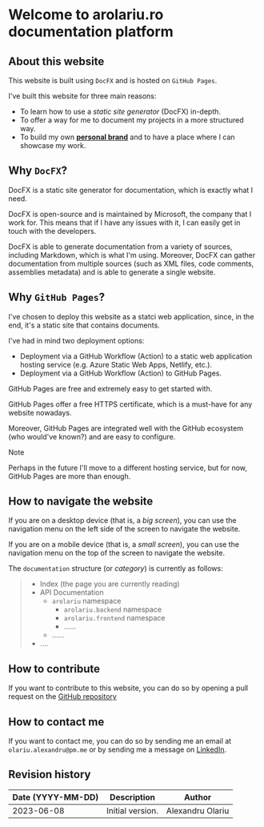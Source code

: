 # Welcome to arolariu.ro **documentation** platform

## About this website

This website is built using `DocFX` and is hosted on `GitHub Pages`.

I've built this website for three main reasons:

- To learn how to use a _static site generator_ (DocFX) in-depth.
- To offer a way for me to document my projects in a more structured way.
- To build my own [**personal brand**](https://en.wikipedia.org/wiki/Personal_branding) and to have a place where I can showcase my work.

## Why `DocFX`?

DocFX is a static site generator for documentation, which is exactly what I need.

DocFX is open-source and is maintained by Microsoft, the company that I work for.
This means that if I have any issues with it, I can easily get in touch with the developers.

DocFX is able to generate documentation from a variety of sources, including Markdown, which is what I'm using.
Moreover, DocFX can gather documentation from multiple sources (such as XML files, code comments, assemblies metadata) and is able to generate a single website.

## Why `GitHub Pages`?

I've chosen to deploy this website as a statci web application, since, in the end, it's a static site that contains documents.

I've had in mind two deployment options:

- Deployment via a GitHub Workflow (Action) to a static web application hosting service (e.g. Azure Static Web Apps, Netlify, etc.).
- Deployment via a GitHub Workflow (Action) to GitHub Pages.

GitHub Pages are free and extremely easy to get started with.

GitHub Pages offer a free HTTPS certificate, which is a must-have for any website nowadays.

Moreover, GitHub Pages are integrated well with the GitHub ecosystem (who would've known?) and are easy to configure.

> [!NOTE]
>
> Perhaps in the future I'll move to a different hosting service, but for now, GitHub Pages are more than enough.

## How to navigate the website

If you are on a desktop device (that is, a _big screen_), you can use the navigation menu on the left side of the screen to navigate the website.

If you are on a mobile device (that is, a _small screen_), you can use the navigation menu on the top of the screen to navigate the website.

The `documentation` structure (or _category_) is currently as follows:

> - Index (the page you are currently reading)
> - API Documentation
>   - `arolariu` namespace
>     - `arolariu.backend` namespace
>     - `arolariu.frontend` namespace
>     - ......
>   - ......
> - ....

## How to contribute

If you want to contribute to this website, you can do so by opening a pull request on the [GitHub repository](https://github.com/arolariu/arolariu.ro)

## How to contact me

If you want to contact me, you can do so by sending me an email at `olariu.alexandru@pm.me` or by sending me a message on [LinkedIn](https://www.linkedin.com/in/olariu-alexandru/).

## Revision history

| Date (YYYY-MM-DD) | Description      | Author           |
| ----------------- | ---------------- | ---------------- |
| 2023-06-08        | Initial version. | Alexandru Olariu |
